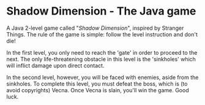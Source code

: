 # Shadow Dimension - The Java game
 A Java 2-level game called "*Shadow Dimension*", inspired by Stranger Things. The rule
 of the game is simple: follow the level instruction and don't die!
 
In the first level, you only need to reach the 'gate' in order to proceed to the next.
The only life-threatening obstacle in this level is the 'sinkholes' which will inflict
damage upon direct contact.

In the second level, however, you will be faced with enemies, aside from the sinkholes.
To complete this level, you must defeat the boss, which is (to avoid copyrights) Vecna.
Once Vecna is slain, you'll win the game. Good luck.
